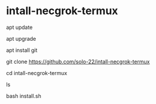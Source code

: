 # intall-necgrok-termux 

apt update

apt upgrade

apt install git

git clone https://github.com/solo-22/intall-necgrok-termux

cd intall-necgrok-termux

ls

bash install.sh
